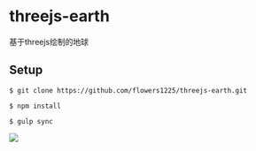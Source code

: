 # threejs-earth

基于threejs绘制的地球

## Setup

```
$ git clone https://github.com/flowers1225/threejs-earth.git

$ npm install

$ gulp sync

```

![](https://github.com/flowers1225/threejs-earth/blob/master/src/earth.png)
